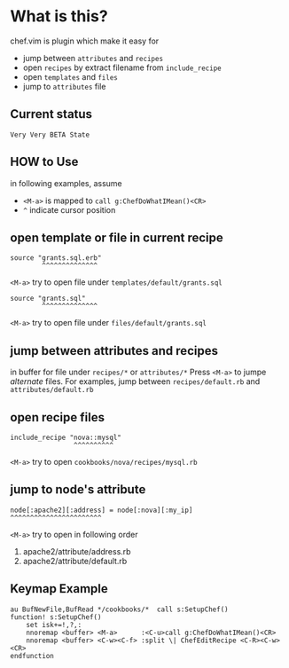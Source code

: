 What is this?
==================================
chef.vim is plugin which make it easy for

  * jump between `attributes` and `recipes`
  * open `recipes` by extract filename from `include_recipe`
  * open `templates` and `files`
  * jump to `attributes` file

Current status
-----------------------------------------------------------------
    Very Very BETA State

HOW to Use
-----------------------------------------------------------------
in following examples, assume

* `<M-a>` is mapped to `call g:ChefDoWhatIMean()<CR>`
* `^` indicate cursor position

## open template or file in current recipe

    source "grants.sql.erb"
            ^^^^^^^^^^^^^^
`<M-a>` try to open file under `templates/default/grants.sql`

    source "grants.sql"
            ^^^^^^^^^^^^^^
`<M-a>` try to open file under `files/default/grants.sql`

## jump between attributes and recipes
in buffer for file under `recipes/*` or `attributes/*`
Press `<M-a>` to jumpe *alternate* files.
For examples, jump between `recipes/default.rb` and `attributes/default.rb`

## open recipe files

    include_recipe "nova::mysql"
                    ^^^^^^^^^^
`<M-a>` try to open `cookbooks/nova/recipes/mysql.rb`

## jump to node's attribute

    node[:apache2][:address] = node[:nova][:my_ip]
    ^^^^^^^^^^^^^^^^^^^^^^^

`<M-a>` try to open in following order

1. apache2/attribute/address.rb
2. apache2/attribute/default.rb

Keymap Example
-----------------------------------------------------------------
    au BufNewFile,BufRead */cookbooks/*  call s:SetupChef()
    function! s:SetupChef()
        set isk+=!,?,:
        nnoremap <buffer> <M-a>      :<C-u>call g:ChefDoWhatIMean()<CR>
        nnoremap <buffer> <C-w><C-f> :split \| ChefEditRecipe <C-R><C-w><CR>
    endfunction
